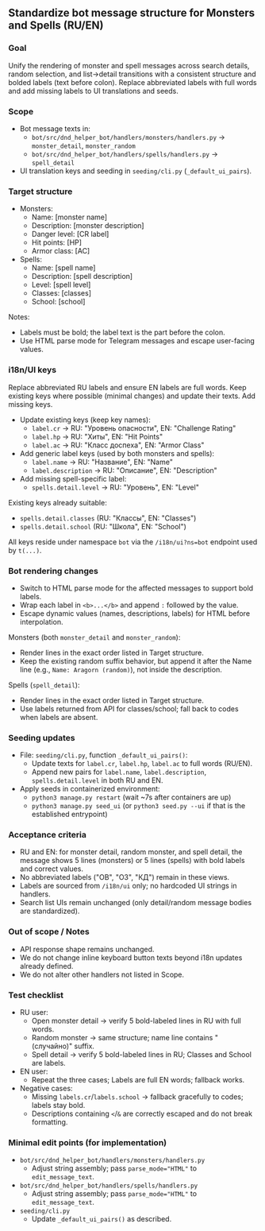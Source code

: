 ## Standardize bot message structure for Monsters and Spells (RU/EN)

### Goal
Unify the rendering of monster and spell messages across search details, random selection, and list→detail transitions with a consistent structure and bolded labels (text before colon). Replace abbreviated labels with full words and add missing labels to UI translations and seeds.

### Scope
- Bot message texts in:
  - `bot/src/dnd_helper_bot/handlers/monsters/handlers.py` → `monster_detail`, `monster_random`
  - `bot/src/dnd_helper_bot/handlers/spells/handlers.py` → `spell_detail`
- UI translation keys and seeding in `seeding/cli.py` (`_default_ui_pairs`).

### Target structure
- Monsters:
  - Name: [monster name]
  - Description: [monster description]
  - Danger level: [CR label]
  - Hit points: [HP]
  - Armor class: [AC]
- Spells:
  - Name: [spell name]
  - Description: [spell description]
  - Level: [spell level]
  - Classes: [classes]
  - School: [school]

Notes:
- Labels must be bold; the label text is the part before the colon.
- Use HTML parse mode for Telegram messages and escape user-facing values.

### i18n/UI keys
Replace abbreviated RU labels and ensure EN labels are full words. Keep existing keys where possible (minimal changes) and update their texts. Add missing keys.

- Update existing keys (keep key names):
  - `label.cr` → RU: "Уровень опасности", EN: "Challenge Rating"
  - `label.hp` → RU: "Хиты", EN: "Hit Points"
  - `label.ac` → RU: "Класс доспеха", EN: "Armor Class"
- Add generic label keys (used by both monsters and spells):
  - `label.name` → RU: "Название", EN: "Name"
  - `label.description` → RU: "Описание", EN: "Description"
- Add missing spell-specific label:
  - `spells.detail.level` → RU: "Уровень", EN: "Level"

Existing keys already suitable:
- `spells.detail.classes` (RU: "Классы", EN: "Classes")
- `spells.detail.school` (RU: "Школа", EN: "School")

All keys reside under namespace `bot` via the `/i18n/ui?ns=bot` endpoint used by `t(...)`.

### Bot rendering changes
- Switch to HTML parse mode for the affected messages to support bold labels.
- Wrap each label in `<b>...</b>` and append `:` followed by the value.
- Escape dynamic values (names, descriptions, labels) for HTML before interpolation.

Monsters (both `monster_detail` and `monster_random`):
- Render lines in the exact order listed in Target structure.
- Keep the existing random suffix behavior, but append it after the Name line (e.g., `Name: Aragorn (random)`), not inside the description.

Spells (`spell_detail`):
- Render lines in the exact order listed in Target structure.
- Use labels returned from API for classes/school; fall back to codes when labels are absent.

### Seeding updates
- File: `seeding/cli.py`, function `_default_ui_pairs()`:
  - Update texts for `label.cr`, `label.hp`, `label.ac` to full words (RU/EN).
  - Append new pairs for `label.name`, `label.description`, `spells.detail.level` in both RU and EN.
- Apply seeds in containerized environment:
  - `python3 manage.py restart` (wait ~7s after containers are up)
  - `python3 manage.py seed_ui` (or `python3 seed.py --ui` if that is the established entrypoint)

### Acceptance criteria
- RU and EN: for monster detail, random monster, and spell detail, the message shows 5 lines (monsters) or 5 lines (spells) with bold labels and correct values.
- No abbreviated labels ("ОВ", "ОЗ", "КД") remain in these views.
- Labels are sourced from `/i18n/ui` only; no hardcoded UI strings in handlers.
- Search list UIs remain unchanged (only detail/random message bodies are standardized).

### Out of scope / Notes
- API response shape remains unchanged.
- We do not change inline keyboard button texts beyond i18n updates already defined.
- We do not alter other handlers not listed in Scope.

### Test checklist
- RU user:
  - Open monster detail → verify 5 bold-labeled lines in RU with full words.
  - Random monster → same structure; name line contains "(случайно)" suffix.
  - Spell detail → verify 5 bold-labeled lines in RU; Classes and School are labels.
- EN user:
  - Repeat the three cases; Labels are full EN words; fallback works.
- Negative cases:
  - Missing `labels.cr`/`labels.school` → fallback gracefully to codes; labels stay bold.
  - Descriptions containing `<`/`&` are correctly escaped and do not break formatting.

### Minimal edit points (for implementation)
- `bot/src/dnd_helper_bot/handlers/monsters/handlers.py`
  - Adjust string assembly; pass `parse_mode="HTML"` to `edit_message_text`.
- `bot/src/dnd_helper_bot/handlers/spells/handlers.py`
  - Adjust string assembly; pass `parse_mode="HTML"` to `edit_message_text`.
- `seeding/cli.py`
  - Update `_default_ui_pairs()` as described.
